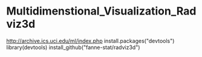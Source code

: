 # Multidimenstional_Visualization_Radviz3d
http://archive.ics.uci.edu/ml/index.php
install.packages("devtools")
library(devtools)
install_github("fanne-stat/radviz3d")